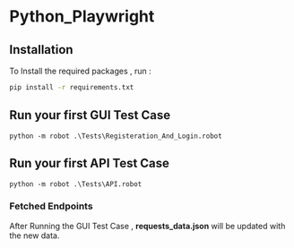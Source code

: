 # Python_Playwright

## Installation

To Install the required packages , run : 

```bash
pip install -r requirements.txt
```

## Run your first GUI Test Case
```
python -m robot .\Tests\Registeration_And_Login.robot
```

## Run your first API Test Case
```
python -m robot .\Tests\API.robot
```

### Fetched Endpoints
After Running the GUI Test Case , **requests_data.json** will be updated with the new data.
